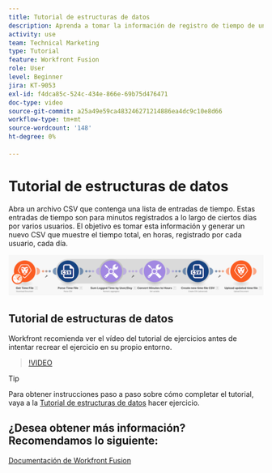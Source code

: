 ```yaml
---
title: Tutorial de estructuras de datos
description: Aprenda a tomar la información de registro de tiempo de un archivo, transformarla y producir un nuevo archivo con los datos transformados en [!DNL Adobe Workfront Fusion].
activity: use
team: Technical Marketing
type: Tutorial
feature: Workfront Fusion
role: User
level: Beginner
jira: KT-9053
exl-id: f4dca85c-524c-434e-866e-69b75d476471
doc-type: video
source-git-commit: a25a49e59ca483246271214886ea4dc9c10e8d66
workflow-type: tm+mt
source-wordcount: '148'
ht-degree: 0%

---
```


# Tutorial de estructuras de datos

Abra un archivo CSV que contenga una lista de entradas de tiempo. Estas entradas de tiempo son para minutos registrados a lo largo de ciertos días por varios usuarios. El objetivo es tomar esta información y generar un nuevo CSV que muestre el tiempo total, en horas, registrado por cada usuario, cada día.

![Imagen de un escenario de Fusion](assets/data-structures-and-data-stores-1.png)

## Tutorial de estructuras de datos

Workfront recomienda ver el vídeo del tutorial de ejercicios antes de intentar recrear el ejercicio en su propio entorno.

>[!VIDEO](https://video.tv.adobe.com/v/335294/?quality=12&learn=on)

>[!TIP]
>
>Para obtener instrucciones paso a paso sobre cómo completar el tutorial, vaya a la [Tutorial de estructuras de datos](https://experienceleague.adobe.com/docs/workfront-learn/tutorials-workfront/fusion/exercises/data-structures.html?lang=en) hacer ejercicio.


## ¿Desea obtener más información? Recomendamos lo siguiente:

[Documentación de Workfront Fusion](https://experienceleague.adobe.com/docs/workfront/using/adobe-workfront-fusion/workfront-fusion-2.html?lang=en)
